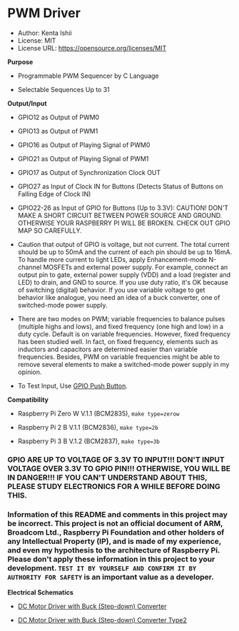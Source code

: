 # PWM Driver

* Author: Kenta Ishii
* License: MIT
* License URL: https://opensource.org/licenses/MIT

**Purpose**

* Programmable PWM Sequencer by C Language

* Selectable Sequences Up to 31

**Output/Input**

* GPIO12 as Output of PWM0

* GPIO13 as Output of PWM1

* GPIO16 as Output of Playing Signal of PWM0

* GPIO21 as Output of Playing Signal of PWM1

* GPIO17 as Output of Synchronization Clock OUT

* GPIO27 as Input of Clock IN for Buttons (Detects Status of Buttons on Falling Edge of Clock IN)

* GPIO22-26 as Input of GPIO for Buttons (Up to 3.3V): CAUTION! DON'T MAKE A SHORT CIRCUIT BETWEEN POWER SOURCE AND GROUND. OTHERWISE YOUR RASPBERRY PI WILL BE BROKEN. CHECK OUT GPIO MAP SO CAREFULLY.

* Caution that output of GPIO is voltage, but not current. The total current should be up to 50mA and the current of each pin should be up to 16mA. To handle more current to light LEDs, apply Enhancement-mode N-channel MOSFETs and external power supply. For example, connect an output pin to gate, external power supply (VDD) and a load (register and LED) to drain, and GND to source. If you use duty ratio, it's OK because of switching (digital) behavior. If you use variable voltage to get behavior like analogue, you need an idea of a buck converter, one of switched-mode power supply.

* There are two modes on PWM; variable frequencies to balance pulses (multiple highs and lows), and fixed frequency (one high and low) in a duty cycle. Default is on variable frequencies. However, fixed frequency has been studied well. In fact, on fixed frequency, elements such as inductors and capacitors are determined easier than variable frequencies. Besides, PWM on variable frequencies might be able to remove several elements to make a switched-mode power supply in my opinion.

* To Test Input, Use [GPIO Push Button](https://github.com/JimmyKenMerchant/Python_Codes).

**Compatibility**

* Raspberry Pi Zero W V.1.1 (BCM2835), `make type=zerow`

* Raspberry Pi 2 B V.1.1 (BCM2836), `make type=2b`

* Raspberry Pi 3 B V.1.2 (BCM2837), `make type=3b`

### GPIO ARE UP TO VOLTAGE OF 3.3V TO INPUT!!! DON'T INPUT VOLTAGE OVER 3.3V TO GPIO PIN!!! OTHERWISE, YOU WILL BE IN DANGER!!! IF YOU CAN'T UNDERSTAND ABOUT THIS, PLEASE STUDY ELECTRONICS FOR A WHILE BEFORE DOING THIS.

### Information of this README and comments in this project may be incorrect. This project is not an official document of ARM, Broadcom Ltd., Raspberry Pi Foundation and other holders of any Intellectual Property (IP), and is made of my experience, and even my hypothesis to the architecture of Raspberry Pi. Please don't apply these information in this project to your development. `TEST IT BY YOURSELF AND CONFIRM IT BY AUTHORITY FOR SAFETY` is an important value as a developer.

**Electrical Schematics**

* [DC Motor Driver with Buck (Step-down) Converter](../schematics/dc_motor_driver.pdf)

* [DC Motor Driver with Buck (Step-down) Converter Type2](../schematics/dc_motor_driver2.pdf)
